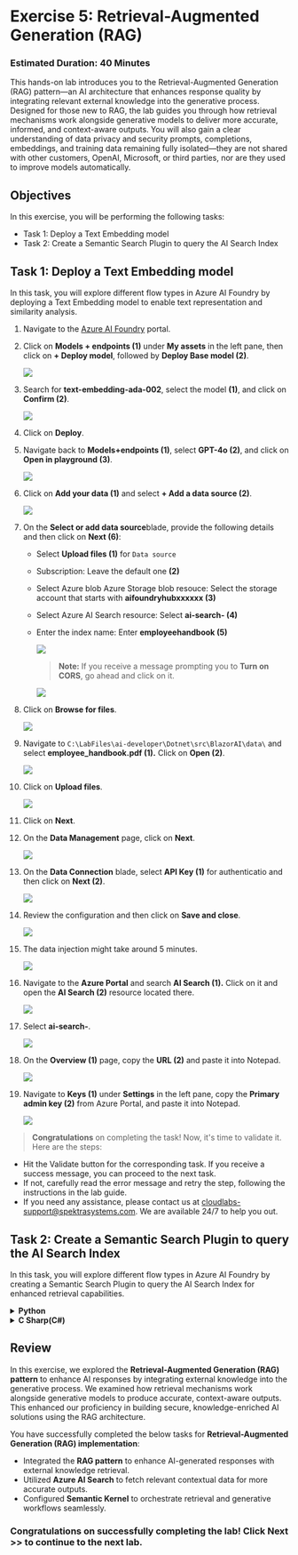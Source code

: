 # Exercise 5: Retrieval-Augmented Generation (RAG)

### Estimated Duration: 40 Minutes

This hands-on lab introduces you to the Retrieval-Augmented Generation (RAG) pattern—an AI architecture that enhances response quality by integrating relevant external knowledge into the generative process. Designed for those new to RAG, the lab guides you through how retrieval mechanisms work alongside generative models to deliver more accurate, informed, and context-aware outputs. You will also gain a clear understanding of data privacy and security prompts, completions, embeddings, and training data remaining fully isolated—they are not shared with other customers, OpenAI, Microsoft, or third parties, nor are they used to improve models automatically.

## Objectives
In this exercise, you will be performing the following tasks:
- Task 1: Deploy a Text Embedding model
- Task 2: Create a Semantic Search Plugin to query the AI Search Index

## Task 1: Deploy a Text Embedding model

In this task, you will explore different flow types in Azure AI Foundry by deploying a Text Embedding model to enable text representation and similarity analysis.

1. Navigate to the [Azure AI Foundry](https://ai.azure.com/) portal.
1. Click on **Models + endpoints (1)** under **My assets** in the left pane, then click on **+ Deploy model**, followed by **Deploy Base model (2)**.

    ![](./media/image_007-1.png)
1. Search for **text-embedding-ada-002**, select the model **(1)**, and click on **Confirm (2)**.

    ![](./media/image_084.png)

1. Click on **Deploy**.

1. Navigate back to **Models+endpoints (1)**, select **GPT-4o (2)**, and click on **Open in playground (3)**.

    ![](./media/sk34.png)

1. Click on **Add your data (1)** and select **+ Add a data source (2)**.

    ![](./media/image_085a.png)

1. On the **Select or add data source**blade, provide the following details and then click on **Next (6)**:

    - Select **Upload files (1)** for `Data source`
    - Subscription: Leave the default one **(2)**
    - Select Azure blob Azure Storage blob resouce: Select the storage account that starts with **aifoundryhubxxxxxx (3)**
    - Select Azure AI Search resource: Select **ai-search-<inject key="Deployment ID" enableCopy="false"></inject> (4)** 
    - Enter the index name: Enter **employeehandbook (5)** 
 
      ![](./media/sk35.png)

      >**Note:** If you receive a message prompting you to **Turn on CORS**, go ahead and click on it.

      ![](./media/sk35a.png)      

1. Click on **Browse for files**.

    ![](./media/sk36.png)
  
1. Navigate to `C:\LabFiles\ai-developer\Dotnet\src\BlazorAI\data\` and select **employee_handbook.pdf (1).** Click on **Open (2)**.

    ![](./media/image_087.png)

1. Click on **Upload files**.

    ![](./media/sk37.png)

1. Click on **Next**.

1. On the **Data Management** page, click on **Next**.

    ![](./media/sk38.png)

1. On the **Data Connection** blade, select **API Key (1)** for authenticatio and then click on **Next (2)**.    

    ![](./media/sk39.png)

1. Review the configuration and then click on **Save and close**.

    ![](./media/sk40.png)

1. The data injection might take around 5 minutes.

    ![](./media/sk41.png)

1. Navigate to the **Azure Portal** and search **AI Search (1).** Click on it and open the **AI Search (2)** resource located there.

    ![](./media/image_089.png)

1. Select **ai-search-<inject key="Deployment ID" enableCopy="false"></inject>**.    
    
    ![](./media/image_090.png)

1. On the **Overview (1)** page, copy the **URL (2)** and paste it into Notepad.

    ![](./media/image_091.png)

1. Navigate to **Keys (1)** under **Settings** in the left pane, copy the **Primary admin key (2)** from Azure Portal, and paste it into Notepad.

    ![](./media/image_092.png)

> **Congratulations** on completing the task! Now, it's time to validate it. Here are the steps:

- Hit the Validate button for the corresponding task. If you receive a success message, you can proceed to the next task. 
- If not, carefully read the error message and retry the step, following the instructions in the lab guide.
- If you need any assistance, please contact us at cloudlabs-support@spektrasystems.com. We are available 24/7 to help you out.

<validation step="aba3f1c2-bf55-4ca3-baf6-fcaa280552fa" />  

## Task 2: Create a Semantic Search Plugin to query the AI Search Index

In this task, you will explore different flow types in Azure AI Foundry by creating a Semantic Search Plugin to query the AI Search Index for enhanced retrieval capabilities.

<details>
<summary><strong>Python</strong></summary>

1. Navigate to `Python>src` directory and open **.env (1)** file.

     ![](./media/image_026.png)

1. Paste the **AI search URL** that you copied earlier in the exercise besides `AI_SEARCH_URL` in **.env** file.

     > **Note:** Ensure that every value in the **.env** file is enclosed in **double quotes (")**.

1. Paste the **Primary admin key** that you copied earlier in the exercise besides `AI_SEARCH_KEY`.

     ![](./media/sk42.png)

1. Paste the **Embed API key** you copied earlier into the .env file, next to the `AZURE_OPENAI_EMBED_API_KEY` entry.

1. Paste the **Embed Endpoint** you copied earlier into the .env file, next to the `AZURE_OPENAI_EMBED_ENDPOINT` entry.

1. Save the file.

1. Navigate to `Python>src>plugins` directory and create a new file named **ContosoSearchPlugin.py (1)**.

     ![](./media/image_094.png)

1. Add the following code to the file:

     ```
     import json
     import os
     from typing import Dict, List, Any, Optional

     import requests
     from azure.core.credentials import AzureKeyCredential
     from azure.search.documents import SearchClient
     from azure.search.documents.models import VectorizedQuery
     from dotenv import load_dotenv

     class ContosoSearchPlugin:
         def __init__(self):
             load_dotenv()
            
             self.openai_endpoint = os.getenv("AZURE_OPENAI_ENDPOINT")
             self.openai_api_key = os.getenv("AZURE_OPENAI_API_KEY")
             self.embedding_deployment = os.getenv("AZURE_OPENAI_EMBED_DEPLOYMENT_NAME")
             self.embedding_api_version = os.getenv("AZURE_OPENAI_API_VERSION", "2023-05-15")
            
             self.search_endpoint = os.getenv("AI_SEARCH_URL")
             self.search_key = os.getenv("AI_SEARCH_KEY")
             self.search_index_name = os.getenv("AZURE_SEARCH_INDEX", "employeehandbook")
            
             self.search_client = SearchClient(
                 endpoint=self.search_endpoint,
                 index_name=self.search_index_name,
                 credential=AzureKeyCredential(self.search_key)
             )
            
         def generate_embedding(self, text: str) -> List[float]:
             if not text:
                 raise ValueError("Input text cannot be empty")
                
             url = f"{self.openai_endpoint}/openai/deployments/{self.embedding_deployment}/embeddings?api-version={self.embedding_api_version}"
             headers = {
                 "Content-Type": "application/json",
                 "api-key": self.openai_api_key
             }
             payload = {
                 "input": text,
                 "dimensions": 1536  # Standard for text-embedding-ada-002
             }
            
             try:
                 response = requests.post(url, headers=headers, json=payload)
                 response.raise_for_status()
                 embedding_data = response.json()
                 return embedding_data["data"][0]["embedding"]
             except Exception as e:
                 raise Exception(f"Failed to generate embedding: {str(e)}")
        
         def search_documents(self, query: str, top: int = 3) -> List[Dict[str, Any]]:
             try:
                 # Generate embedding for the query
                 query_embedding = self.generate_embedding(query)
                
                 # Create a vectorized query
                 vector_query = VectorizedQuery(
                     vector=query_embedding,
                     k_nearest_neighbors=top,
                     fields="contentVector"
                 )
                
                 # Execute the search
                 results = self.search_client.search(
                     search_text=query,  # Also include text search for hybrid retrieval
                     vector_queries=[vector_query],
                     select=["id", "content", "page_num", "chunk_id"],
                     top=top
                 )
                
                 # Format the results
                 search_results = []
                 for result in results:
                     search_results.append({
                         "id": result["id"],
                         "content": result["content"],
                         "page_num": result.get("page_num", "Unknown"),
                         "chunk_id": result.get("chunk_id", "Unknown"),
                         "score": result["@search.score"]
                     })
                
                 return search_results
                
             except Exception as e:
                 raise Exception(f"Search failed: {str(e)}")
        
         def query_handbook(self, query: str, top: int = 3) -> str:
             try:
                 results = self.search_documents(query, top)
                
                 # Format the results into a nice response
                 if not results:
                     return "No relevant information found in the Contoso Handbook."
                
                 response = f"Here's what I found in the Contoso Handbook about '{query}':\n\n"
                 for i, result in enumerate(results, 1):
                     response += f"Result {i} (Page {result['page_num']}):\n{result['content']}\n\n"
                
                 return response
                
             except Exception as e:
                 return f"Error querying the Contoso Handbook: {str(e)}"
     if __name__ == "__main__":
         search_plugin = ContosoSearchPlugin()
         query = "What is Contoso's vacation policy?"
         result = search_plugin.query_handbook(query)
         print(result)
     ```

1. Save the file.

1. Navigate to `Python>src` directory and open **chat.py (1)** file.

      ![](./media/image_030.png)

1. Add the following code in the `#Import Modules` section of the file.

      ```
      from semantic_kernel.connectors.ai.chat_completion_client_base import ChatCompletionClientBase
    from semantic_kernel.connectors.ai.open_ai import OpenAIChatPromptExecutionSettings
    import os
    from semantic_kernel.connectors.ai.open_ai.prompt_execution_settings.azure_chat_prompt_execution_settings import (
    AzureChatPromptExecutionSettings,
    )
    from plugins.time_plugin import TimePlugin
    from plugins.geo_coding_plugin import GeoPlugin
    from plugins.weather_plugin import WeatherPlugin
    from semantic_kernel.connectors.ai.open_ai import AzureTextEmbedding
    from plugins.ContosoSearchPlugin import ContosoSearchPlugin
      ```

      ![](./media/import-modules-01.png)

1. Add the following code in the `#Challenge 05 - Add Text Embedding service for semantic search` section of the file.

      ```
      text_embedding_service = AzureTextEmbedding(
        deployment_name=os.getenv("AZURE_OPENAI_EMBED_DEPLOYMENT_NAME"),
        api_key=os.getenv("AZURE_OPENAI_API_KEY"),
        endpoint=os.getenv("AZURE_OPENAI_ENDPOINT"),
        service_id="embedding-service"
    )
    kernel.add_service(text_embedding_service)
    logger.info("Text Embedding service added")
    #Challenge 07 - Add DALL-E image generation service
    chat_completion_service = kernel.get_service(type=ChatCompletionClientBase)
    return kernel
    async def process_message(user_input):
    global chat_history
    
    # Check if the query is related to Contoso to route to the handbook search
    if is_contoso_related(user_input):
        logger.info(f"Contoso-related query detected: {user_input}")
        
        # For Contoso queries, we want fresh responses without previous context
        # So we don't add to existing chat history, just get the fresh response
        result = await search_employee_handbook(user_input)
        
        # Clear existing chat history for Contoso queries to avoid context contamination
        chat_history = ChatHistory()
        
        # Add only the current interaction
        chat_history.add_user_message(user_input)
        chat_history.add_assistant_message(result)
        return result
        
        kernel = initialize_kernel()
      ```

      ![](./media/image_096.png)

      > **Note**: Please refer the screenshots to locate the code in proper position that helps you to avoid indentation error.

1. Add the following code in the `# Challenge 05 - Add Search Plugin` section of the file.

      ```
      kernel.add_plugin(
        ContosoSearchPlugin(),
        plugin_name="ContosoSearch",
    )
    logger.info("Contoso Handbook Search plugin loaded")
      ```

      ![](./media/image_097.png)

      > **Note**: Please refer the screenshots to locate the code in proper position that helps you to avoid indentation error.    

1. In case you encounter any indentation error, use the code from the following URL:

    - Open the provided link in your browser, press Ctrl + A to select all the content, then copy and paste it into Visual Studio Code

      ```
      https://raw.githubusercontent.com/CloudLabsAI-Azure/ai-developer/refs/heads/prod/CodeBase/python/lab-05.py
      ```

1. Save the file.

1. Right click on `Python>src` **(1)** in the left pane and select **Open in Integrated Terminal (2)**.

     ![](./media/image_035.png)

1. Use the following command to run the app:

      ```
      streamlit run app.py
      ```

1. If the app does not open automatically in the browser, you can access it using the following **URL**:

      ```
      http://localhost:8501
      ```

1. Submit the following prompt and see how the AI responds:

      ```
      What are the steps for the Contoso Performance Reviews?
      ```

      ```
      What is Contoso's policy on Data Security?
      ```

      ```
      Who do I contact at Contoso for questions regarding workplace safety?
      ```

1. You will receive a response similar to the one shown below:

      ![](./media/image_098.png)

      ![](./media/image_099.png)

      ![](./media/image_100.png)

</details>

<details>
<summary><strong>C Sharp(C#)</strong></summary>

1. Navigate to `Dotnet>src>BlazorAI` directory and open **appsettings.json (1)** file.

      ![](./media/image_028.png)

1. Paste the **AI search URL** that you copied earlier in the exercise besides `AI_SEARCH_URL` in **appsettings.json** file.

      > **Note:** Ensure that every value in the **appsettings.json** file is enclosed in **double quotes (")**.

1. Paste the **Primary admin key (1)** that you copied earlier in the exercise besides `AI_SEARCH_KEY` **(2)**.

      ![](./media/image_101.png)

1. Save the file.

1. Navigate to `Dotnet>src>BlazorAI>Plugins` directory and create a new file named **ContosoSearchPlugin.cs (1)**.

      ![](./media/image_102.png)

1. Add the following code to the file:

     ```
     using System.ComponentModel;
     using System.Text.Json.Serialization;
     using Azure;
     using Azure.Search.Documents;
     using Azure.Search.Documents.Indexes;
     using Azure.Search.Documents.Models;
     using Microsoft.SemanticKernel;
     using Microsoft.SemanticKernel.Embeddings;
     using System.Text;

     namespace BlazorAI.Plugins
     {
         public class ContosoSearchPlugin
         {
             private readonly ITextEmbeddingGenerationService _textEmbeddingGenerationService;
             private readonly SearchIndexClient _indexClient;

             public ContosoSearchPlugin(IConfiguration configuration)
             {
                 // Create the search index client
                 _indexClient = new SearchIndexClient(
                     new Uri(configuration["AI_SEARCH_URL"]),
                     new AzureKeyCredential(configuration["AI_SEARCH_KEY"]));

                 // Get the embedding service from the kernel
                 var kernelBuilder = Kernel.CreateBuilder();
                 kernelBuilder.AddAzureOpenAITextEmbeddingGeneration(
                     configuration["EMBEDDINGS_DEPLOYMODEL"],
                     configuration["AOI_ENDPOINT"],
                     configuration["AOI_API_KEY"]);
                 var kernel = kernelBuilder.Build();
                 _textEmbeddingGenerationService = kernel.GetRequiredService<ITextEmbeddingGenerationService>();
             }

             [KernelFunction("SearchHandbook")]
             [Description("Searches the Contoso employee handbook for information about company policies, benefits, procedures, or other employee-related questions. Use this when the user asks about company policies, employee benefits, work procedures, or any information that might be in an employee handbook.")]
             public async Task<string> Search(
                 [Description("The user's question about company policies, benefits, procedures or other handbook-related information")] string query)
             {
                 try
                 {
                     // Convert string query to vector embedding
                     ReadOnlyMemory<float> embedding = await _textEmbeddingGenerationService.GenerateEmbeddingAsync(query);

                     // Get client for search operations
                     SearchClient searchClient = _indexClient.GetSearchClient("employeehandbook");

                     // Configure request parameters
                     VectorizedQuery vectorQuery = new(embedding);
                     vectorQuery.Fields.Add("contentVector");  // The vector field in your index
                     vectorQuery.KNearestNeighborsCount = 3;   // Get top 3 matches

                     SearchOptions searchOptions = new()
                     {
                         VectorSearch = new() { Queries = { vectorQuery } },
                         Size = 3  // Return top 3 results
                     };

                     // Perform search request
                     Response<SearchResults<IndexSchema>> response = await searchClient.SearchAsync<IndexSchema>(searchOptions);

                     // Collect search results
                     StringBuilder results = new StringBuilder();
                     await foreach (SearchResult<IndexSchema> result in response.Value.GetResultsAsync())
                     {
                         if (!string.IsNullOrEmpty(result.Document.Content))
                         {
                             results.AppendLine($"Title: {result.Document.Title}");
                             results.AppendLine($"Content: {result.Document.Content}");
                             results.AppendLine();
                         }
                     }

                     return results.Length > 0 
                         ? results.ToString()
                         : "No relevant information found in the employee handbook.";
                 }
                 catch (Exception ex)
                 {
                     return $"Search error: {ex.Message}";
                 }
             }

             private sealed class IndexSchema
             {
                 [JsonPropertyName("content")]
                 public string Content { get; set; }

                 [JsonPropertyName("title")]
                 public string Title { get; set; }

                 [JsonPropertyName("url")]
                 public string Url { get; set; }
             }
         }
     }
     ```

1. Save the file.

1. Navigate to `Dotnet>src>BlazorAI>Components>Pages` directory and open **Chat.razor.cs (1)** file.

      ![](./media/image_038.png)

1. Add the following code in the `// Import Models` section of the file.

     ```
     using Microsoft.SemanticKernel.Connectors.AzureAISearch;
     using Azure;
     using Azure.Search.Documents.Indexes;
     using Microsoft.Extensions.DependencyInjection;
     ```

      ![](./media/image_103.png)

1. Add the following code in the `// Challenge 05 - Register Azure AI Foundry Text Embeddings Generation` section of the file.

     ```
     kernelBuilder.AddAzureOpenAITextEmbeddingGeneration(
         Configuration["EMBEDDINGS_DEPLOYMODEL"]!,
         Configuration["AOI_ENDPOINT"]!,
         Configuration["AOI_API_KEY"]!);
     ```

      ![](./media/image_104.png)

      > **Note**: Please refer the screenshots to locate the code in proper position that helps you to avoid indentation error.

1. Add the following code in the `// Challenge 05 - Register Search Index` section of the file.

     ```
     kernelBuilder.Services.AddSingleton<SearchIndexClient>(sp => 
         new SearchIndexClient(
             new Uri(Configuration["AI_SEARCH_URL"]!), 
             new AzureKeyCredential(Configuration["AI_SEARCH_KEY"]!)
         )
     );

     kernelBuilder.Services.AddSingleton<AzureAISearchVectorStoreRecordCollection<Dictionary<string, object>>>(sp =>
     {
         var searchIndexClient = sp.GetRequiredService<SearchIndexClient>();
         return new AzureAISearchVectorStoreRecordCollection<Dictionary<string, object>>(
             searchIndexClient,
             "employeehandbook"
         );
     });

     kernelBuilder.AddAzureAISearchVectorStore();
     ```

      ![](./media/image_105.png)

      > **Note**: Please refer the screenshots to locate the code in proper position that helps you to avoid indentation error.

1. Add the following code in the `// Challenge 05 - Add Search Plugin` section of the file.

     ```
     var searchPlugin = new ContosoSearchPlugin(Configuration);
     kernel.ImportPluginFromObject(searchPlugin, "HandbookPlugin");
     ```

      ![](./media/image_106.png)

1. In case you encounter any indentation error, use the code from the following URL:

    - Open the provided link in your browser, press Ctrl + A to select all the content, then copy and paste it into Visual Studio Code

        ```
        https://raw.githubusercontent.com/CloudLabsAI-Azure/ai-developer/refs/heads/prod/CodeBase/c%23/lab-05.cs
        ```
1. Save the file.

1. Right-click on `Dotnet>src>Aspire>Aspire.AppHost` **(1)** in the left pane and select **Open in Integrated Terminal (2)**.

      ![](./media/image_040.png)

1. Use the following command to run the app:

     ```
     dotnet run
     ```

1. Open a new tab in the browser and navigate to the link for **blazor-aichat**, i.e. **https://localhost:7118/**.

1. Submit the following prompt and see how the AI responds:

     ```
     What are the steps for the Contoso Performance Reviews?
     ```
     ```
     What is Contoso's policy on Data Security?
     ```
     ```
     Who do I contact at Contoso for questions regarding workplace safety?
     ```

1. You will receive a response similar to the one shown below:

      ![](./media/image_107.png)

      ![](./media/image_108.png)

      ![](./media/image_109.png)

1. Once you receive the response, navigate back to the Visual studio code terminal and then press **Ctrl+C** to stop the build process.

</details>

## Review

In this exercise, we explored the **Retrieval-Augmented Generation (RAG) pattern** to enhance AI responses by integrating external knowledge into the generative process. We examined how retrieval mechanisms work alongside generative models to produce accurate, context-aware outputs. This enhanced our proficiency in building secure, knowledge-enriched AI solutions using the RAG architecture.

You have successfully completed the below tasks for **Retrieval-Augmented Generation (RAG) implementation**:  

- Integrated the **RAG pattern** to enhance AI-generated responses with external knowledge retrieval.  
- Utilized **Azure AI Search** to fetch relevant contextual data for more accurate outputs.  
- Configured **Semantic Kernel** to orchestrate retrieval and generative workflows seamlessly.  

### Congratulations on successfully completing the lab! Click Next >> to continue to the next lab.
